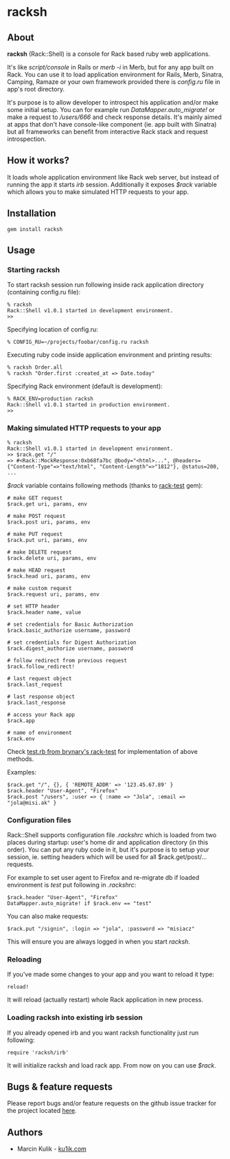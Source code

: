 # racksh

## About

**racksh** (Rack::Shell) is a console for Rack based ruby web applications.

It's like _script/console_ in Rails or _merb -i_ in Merb, but for any app built on Rack. You can use it to load application 
environment for Rails, Merb, Sinatra, Camping, Ramaze or your own framework provided there is _config.ru_ file in app's root 
directory.

It's purpose is to allow developer to introspect his application and/or make some initial setup. You can for example run 
_DataMapper.auto_migrate!_ or make a request to _/users/666_ and check response details. It's mainly aimed at apps that don't 
have console-like component (ie. app built with Sinatra) but all frameworks can benefit from interactive Rack stack and request
introspection.

## How it works?

It loads whole application environment like Rack web server, but instead of running the app it starts _irb_ session. 
Additionally it exposes _$rack_ variable which allows you to make simulated HTTP requests to your app.

## Installation

    gem install racksh

## Usage

### Starting racksh

To start racksh session run following inside rack application directory (containing config.ru file):

    % racksh
    Rack::Shell v1.0.1 started in development environment.
    >>

Specifying location of config.ru:

    % CONFIG_RU=~/projects/foobar/config.ru racksh

Executing ruby code inside application environment and printing results:

    % racksh Order.all
    % racksh "Order.first :created_at => Date.today"

Specifying Rack environment (default is development):

    % RACK_ENV=production racksh
    Rack::Shell v1.0.1 started in production environment.
    >>
    
### Making simulated HTTP requests to your app

    % racksh
    Rack::Shell v1.0.1 started in development environment.
    >> $rack.get "/"
    => #<Rack::MockResponse:0xb68fa7bc @body="<html>...", @headers={"Content-Type"=>"text/html", "Content-Length"=>"1812"}, @status=200, ...

_$rack_ variable contains following methods (thanks to [rack-test](http://github.com/brynary/rack-test) gem):

    # make GET request
    $rack.get uri, params, env
    
    # make POST request
    $rack.post uri, params, env
    
    # make PUT request
    $rack.put uri, params, env
    
    # make DELETE request
    $rack.delete uri, params, env
    
    # make HEAD request
    $rack.head uri, params, env
    
    # make custom request
    $rack.request uri, params, env
    
    # set HTTP header
    $rack.header name, value
    
    # set credentials for Basic Authorization
    $rack.basic_authorize username, password
    
    # set credentials for Digest Authorization
    $rack.digest_authorize username, password
    
    # follow redirect from previous request
    $rack.follow_redirect!
    
    # last request object
    $rack.last_request

    # last response object
    $rack.last_response

    # access your Rack app
    $rack.app

    # name of environment
    $rack.env
    
Check [test.rb from brynary's rack-test](http://github.com/brynary/rack-test/blob/master/lib/rack/test.rb) for implementation of 
above methods.
 
Examples:

    $rack.get "/", {}, { 'REMOTE_ADDR' => '123.45.67.89' }
    $rack.header "User-Agent", "Firefox"
    $rack.post "/users", :user => { :name => "Jola", :email => "jola@misi.ak" }

### Configuration files

Rack::Shell supports configuration file _.rackshrc_ which is loaded from two places during startup: user's home dir and 
application directory (in this order). You can put any ruby code in it, but it's purpose is to setup your session, ie. setting 
headers which will be used for all $rack.get/post/... requests.

For example to set user agent to Firefox and re-migrate db if loaded environment is _test_ put following in _.rackshrc_:

    $rack.header "User-Agent", "Firefox"
    DataMapper.auto_migrate! if $rack.env == "test"
    
You can also make requests:

    $rack.put "/signin", :login => "jola", :password => "misiacz"
    
This will ensure you are always logged in when you start _racksh_.

### Reloading

If you've made some changes to your app and you want to reload it type:

    reload!
    
It will reload (actually restart) whole Rack application in new process.

### Loading racksh into existing irb session

If you already opened irb and you want racksh functionality just run following:

    require 'racksh/irb'

It will initialize racksh and load rack app. From now on you can use _$rack_.

## Bugs & feature requests

Please report bugs and/or feature requests on the github issue tracker for the project located [here](http://github.com/sickill/racksh/issues).

## Authors

 * Marcin Kulik - [ku1ik.com](https://ku1ik.com/)

